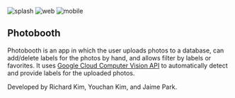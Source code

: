 ![splash](https://user-images.githubusercontent.com/18225387/28536813-abc064a0-705d-11e7-9af7-6ccb73bff568.PNG)
![web](https://user-images.githubusercontent.com/18225387/28536814-abd49c68-705d-11e7-8c25-ce8ca98b75db.PNG)
![mobile](https://user-images.githubusercontent.com/18225387/28536812-abb154ec-705d-11e7-8529-b0a677bf3288.PNG)

## Photobooth
Photobooth is an app in which the user uploads photos to a database, can add/delete labels for the photos by hand, and allows filter by labels or favorites. It uses [Google Cloud Computer Vision API](https://cloud.google.com/vision/) to automatically detect and provide labels for the uploaded photos.

Developed by Richard Kim, Youchan Kim, and Jaime Park.
